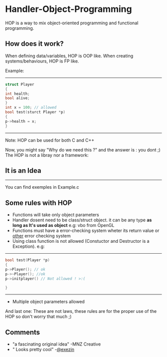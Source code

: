 # Handler-Object-Programming
HOP is a way to mix object-oriented programming and functional programming.
## How does it work?
When defining data/variables, HOP is OOP like. When creating systems/behaviours, HOP is FP like.

Example:
***************************************************************************************************
```cpp
struct Player
{
int health;
bool alive;
}
int x = 100; // allowed
bool test(sturct Player *p) 
{
p->health = x;
}
```
***************************************************************************************************
Note: HOP can be used for both C and C++


Now, you might say "Why do we need this ?" and the answer is : you dont ;)
The HOP is not a libray nor a framework:
## It is an Idea

***************************************************************************************************
You can find exemples in Example.c
## Some rules with HOP
- Functions will take only object parameters 
- Handler dosent need to be class/struct object. it can be any type **as long as It's used as object** e.g: vbo from OpenGL
- Functions must have a error-checking system wheter its return value or [other](https://github.com/fedqx/BFU-GL-cpp-Framework) error checking system
- Using class function is not allowed (Constuctor and Destructor is a Exception).
e.g:
***************************************************************************************************
```cpp
bool test(Player *p) 
{
p->Player(); // ok
p->~Player(); //ok
p->initplayer() // Not allowed ! >:(

}
```
***************************************************************************************************
- Multiple object parameters allowed

And last one: These are not laws, these rules are for the proper use of the HOP so don't worry that much ;)
## Comments
- "a fascinating original idea" -MNZ Creative
- " Looks pretty cool" -[@exezin](https://github.com/exezin)
